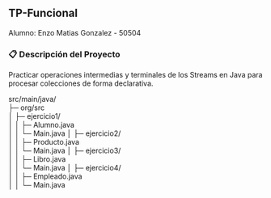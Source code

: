 ## TP-Funcional
Alumno: Enzo Matias Gonzalez - 50504

### 📋 Descripción del Proyecto
Practicar operaciones intermedias y terminales de los Streams en Java para procesar colecciones de forma declarativa.

src/main/java/  
├─ org/src  
│  ├─ ejercicio1/  
│  │  ├─ Alumno.java  
│  │  └─ Main.java
│  ├─ ejercicio2/  
│  │  ├─ Producto.java  
│  │  └─ Main.java
│  ├─ ejercicio3/  
│  │  ├─ Libro.java  
│  │  └─ Main.java
│  ├─ ejercicio4/  
│  │  ├─ Empleado.java  
│  │  └─ Main.java